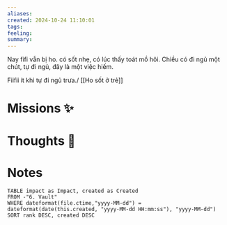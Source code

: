 ```yaml
---
aliases: 
created: 2024-10-24 11:10:01
tags: 
feeling: 
summary:
---
```

Nay fifi vẫn bị ho. có sốt nhẹ, có lúc thấy toát mồ hôi. Chiều có đi ngủ một chút, tự đi ngủ, đây là một việc hiếm.

Fiifii ít khi tự đi ngủ trưa./
[[Ho sốt ở trẻ]]


# Missions ✨


# Thoughts 💬


# Notes

```dataview
TABLE impact as Impact, created as Created
FROM -"6. Vault"
WHERE dateformat(file.ctime,"yyyy-MM-dd") = dateformat(date(this.created, "yyyy-MM-dd HH:mm:ss"), "yyyy-MM-dd")
SORT rank DESC, created DESC
```